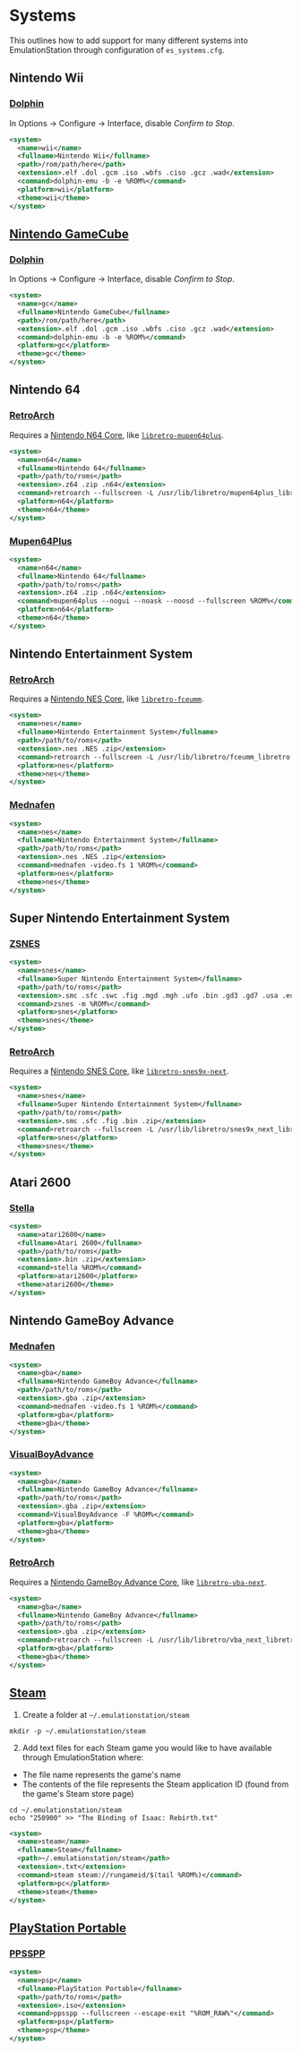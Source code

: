 # Systems

This outlines how to add support for many different systems into EmulationStation through configuration of `es_systems.cfg`.

## Nintendo Wii

### [Dolphin](http://dolphin-emu.org/)
In Options → Configure → Interface, disable *Confirm to Stop*.
``` xml
<system>
  <name>wii</name>
  <fullname>Nintendo Wii</fullname>
  <path>/rom/path/here</path>
  <extension>.elf .dol .gcm .iso .wbfs .ciso .gcz .wad</extension>
  <command>dolphin-emu -b -e %ROM%</command>
  <platform>wii</platform>
  <theme>wii</theme>
</system>
```


## [Nintendo GameCube](https://en.wikipedia.org/wiki/GameCube)

### [Dolphin](http://dolphin-emu.org/)
In Options → Configure → Interface, disable *Confirm to Stop*.
``` xml
<system>
  <name>gc</name>
  <fullname>Nintendo GameCube</fullname>
  <path>/rom/path/here</path>
  <extension>.elf .dol .gcm .iso .wbfs .ciso .gcz .wad</extension>
  <command>dolphin-emu -b -e %ROM%</command>
  <platform>gc</platform>
  <theme>gc</theme>
</system>
```


## Nintendo 64

### [RetroArch](http://libretro.com)
Requires a [Nintendo N64 Core](http://wiki.libretro.com/index.php?title=Nintendo_N64_Core_Compatibility), like [`libretro-mupen64plus`](http://wiki.libretro.com/index.php?title=Mupen64Plus).
``` xml
<system>
  <name>n64</name>
  <fullname>Nintendo 64</fullname>
  <path>/path/to/roms</path>
  <extension>.z64 .zip .n64</extension>
  <command>retroarch --fullscreen -L /usr/lib/libretro/mupen64plus_libretro.so %ROM%</command>
  <platform>n64</platform>
  <theme>n64</theme>
</system>
```

### [Mupen64Plus](https://code.google.com/p/mupen64plus/)
``` xml
<system>
  <name>n64</name>
  <fullname>Nintendo 64</fullname>
  <path>/path/to/roms</path>
  <extension>.z64 .zip .n64</extension>
  <command>mupen64plus --nogui --noask --noosd --fullscreen %ROM%</command>
  <platform>n64</platform>
  <theme>n64</theme>
</system>
```


## Nintendo Entertainment System

### [RetroArch](http://libretro.com)
Requires a [Nintendo NES Core](http://wiki.libretro.com/index.php?title=Nintendo_NES_Core_Compatibility), like [`libretro-fceumm`](http://wiki.libretro.com/index.php?title=FCEUmm).
``` xml
<system>
  <name>nes</name>
  <fullname>Nintendo Entertainment System</fullname>
  <path>/path/to/roms</path>
  <extension>.nes .NES .zip</extension>
  <command>retroarch --fullscreen -L /usr/lib/libretro/fceumm_libretro.so %ROM%</command>
  <platform>nes</platform>
  <theme>nes</theme>
</system>
```

### [Mednafen](http://mednafen.sourceforge.net/)
``` xml
<system>
  <name>nes</name>
  <fullname>Nintendo Entertainment System</fullname>
  <path>/path/to/roms</path>
  <extension>.nes .NES .zip</extension>
  <command>mednafen -video.fs 1 %ROM%</command>
  <platform>nes</platform>
  <theme>nes</theme>
</system>
```


## Super Nintendo Entertainment System

### [ZSNES](http://zsnes.com/)
``` xml
<system>
  <name>snes</name>
  <fullname>Super Nintendo Entertainment System</fullname>
  <path>/path/to/roms</path>
  <extension>.smc .sfc .swc .fig .mgd .mgh .ufo .bin .gd3 .gd7 .usa .eur .jap .aus .st .bs .dx2 .048 .058 .078 .1 .a .gz .zip .jma</extension>
  <command>zsnes -m %ROM%</command>
  <platform>snes</platform>
  <theme>snes</theme>
</system>
```

### [RetroArch](http://libretro.com)
Requires a [Nintendo SNES Core](http://wiki.libretro.com/index.php?title=Nintendo_SNES_Core_Compatibility), like [`libretro-snes9x-next`](http://wiki.libretro.com/index.php?title=SNES9x_Next).
``` xml
<system>
  <name>snes</name>
  <fullname>Super Nintendo Entertainment System</fullname>
  <path>/path/to/roms</path>
  <extension>.smc .sfc .fig .bin .zip</extension>
  <command>retroarch --fullscreen -L /usr/lib/libretro/snes9x_next_libretro.so %ROM%</command>
  <platform>snes</platform>
  <theme>snes</theme>
</system>
```

## Atari 2600

### [Stella](http://stella.sourceforge.net/)
``` xml
<system>
  <name>atari2600</name>
  <fullname>Atari 2600</fullname>
  <path>/path/to/roms</path>
  <extension>.bin .zip</extension>
  <command>stella %ROM%</command>
  <platform>atari2600</platform>
  <theme>atari2600</theme>
</system>
```

## Nintendo GameBoy Advance

### [Mednafen](http://mednafen.sourceforge.net/)
``` xml
<system>
  <name>gba</name>
  <fullname>Nintendo GameBoy Advance</fullname>
  <path>/path/to/roms</path>
  <extension>.gba .zip</extension>
  <command>mednafen -video.fs 1 %ROM%</command>
  <platform>gba</platform>
  <theme>gba</theme>
</system>
```

### [VisualBoyAdvance](http://sourceforge.net/projects/vba/)
``` xml
<system>
  <name>gba</name>
  <fullname>Nintendo GameBoy Advance</fullname>
  <path>/path/to/roms</path>
  <extension>.gba .zip</extension>
  <command>VisualBoyAdvance -F %ROM%</command>
  <platform>gba</platform>
  <theme>gba</theme>
</system>
```

### [RetroArch](http://libretro.com)
Requires a [Nintendo GameBoy Advance Core](http://wiki.libretro.com/index.php?title=Nintendo_Game_Boy_Advance_Core_Compatibility), like [`libretro-vba-next`](http://wiki.libretro.com/index.php?title=VBA_Next).
``` xml
<system>
  <name>gba</name>
  <fullname>Nintendo GameBoy Advance</fullname>
  <path>/path/to/roms</path>
  <extension>.gba .zip</extension>
  <command>retroarch --fullscreen -L /usr/lib/libretro/vba_next_libretro.so %ROM%</command>
  <platform>gba</platform>
  <theme>gba</theme>
</system>
```


## [Steam](http://store.steampowered.com)

1. Create a folder at `~/.emulationstation/steam`
  ```
  mkdir -p ~/.emulationstation/steam
  ```
2. Add text files for each Steam game you would like to have available through
EmulationStation where:
  * The file name represents the game's name
  * The contents of the file represents the Steam application ID (found from the
    game's Steam store page)

  ```
  cd ~/.emulationstation/steam
  echo "250900" >> "The Binding of Isaac: Rebirth.txt"
  ```

``` xml
<system>
  <name>steam</name>
  <fullname>Steam</fullname>
  <path>~/.emulationstation/steam</path>
  <extension>.txt</extension>
  <command>steam steam://rungameid/$(tail %ROM%)</command>
  <platform>pc</platform>
  <theme>steam</theme>
</system>
```


## [PlayStation Portable](http://en.wikipedia.org/wiki/PlayStation_Portable)

### [PPSSPP](http://www.ppsspp.org)
``` xml
<system>
  <name>psp</name>
  <fullname>PlayStation Portable</fullname>
  <path>/path/to/roms</path>
  <extension>.iso</extension>
  <command>ppsspp --fullscreen --escape-exit "%ROM_RAW%"</command>
  <platform>psp</platform>
  <theme>psp</theme>
</system>
```
